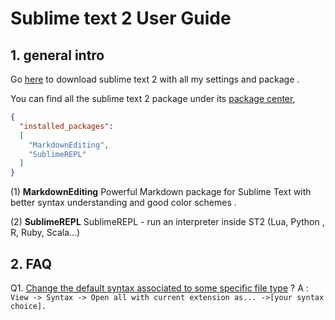 # Sublime text 2 User Guide


## 1. general intro

Go [here](https://github.com/ouxiaogu/tool_st2.git) to download sublime text 2 with all my settings and package .

You can find all the sublime text 2 package under its [package center](https://sublime.wbond.net),

```json
{
  "installed_packages":
  [
    "MarkdownEditing",
    "SublimeREPL"
  ]
}
```

(1) **MarkdownEditing**
Powerful Markdown package for Sublime Text with better syntax understanding and good color schemes .

(2) **SublimeREPL**
SublimeREPL - run an interpreter inside ST2 (Lua, Python , R, Ruby, Scala...)

## 2. FAQ

Q1.  [Change the default syntax associated to some specific file type](http://stackoverflow.com/questions/7574502/set-default-syntax-to-different-filetype-in-sublime-text-2/8014142#8014142) ?
A : `View -> Syntax -> Open all with current extension as... ->[your syntax choice].`